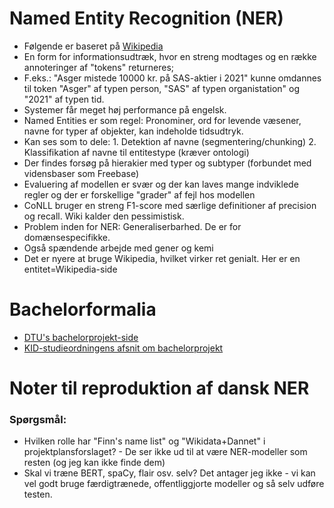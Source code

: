 # Named Entity Recognition (NER)
- Følgende er baseret på [Wikipedia]( https://en.wikipedia.org/wiki/Named-entity_recognition)
- En form for informationsudtræk, hvor en streng modtages og en række annoteringer af "tokens" returneres;
- F.eks.: "Asger mistede 10000 kr. på SAS-aktier i 2021" kunne omdannes til token "Asger" af typen person, "SAS" af typen organistation" og "2021" af typen tid.
- Systemer får meget høj performance på engelsk.
- Named Entities er som regel: Pronominer, ord for levende væsener, navne for typer af objekter, kan indeholde tidsudtryk.
- Kan ses som to dele: 1. Detektion af navne (segmentering/chunking) 2. Klassifikation af navne til entitestype (kræver ontologi)
- Der findes forsøg på hierakier med typer og subtyper (forbundet med vidensbaser som Freebase)
- Evaluering af modellen er svær og der kan laves mange indviklede regler og der er forskellige "grader" af fejl hos modellen
- CoNLL bruger en streng F1-score med særlige definitioner af precision og recall. Wiki kalder den pessimistisk.
- Problem inden for NER: Generaliserbarhed. De er for domænsespecifikke.
- Også spændende arbejde med gener og kemi
- Det er nyere at bruge Wikipedia, hvilket virker ret genialt. Her er en entitet=Wikipedia-side

# Bachelorformalia
- [DTU's bachelorprojekt-side](https://www.inside.dtu.dk/Undervisning/Regler/Afsluttende-projekter/Bachelorprojekt)
- [KID-studieordningens afsnit om bachelorprojekt](https://sdb.dtu.dk/myline#Bachelorprojekt)


# Noter til reproduktion af dansk NER

### Spørgsmål:
- Hvilken rolle har "Finn's name list" og "Wikidata+Dannet" i projektplansforslaget? - De ser ikke ud til at være NER-modeller som resten (og jeg kan ikke finde dem)
- Skal vi træne BERT, spaCy, flair osv. selv? Det antager jeg ikke - vi kan vel godt bruge færdigtrænede, offentliggjorte modeller og så selv udføre testen.
